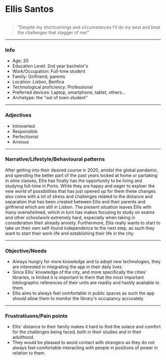 # Ellis Santos

![]()

> "Despite my shortcomings and circumstances I'll do my best and beat the challenges that stagger of me!"

---

### Info

- Age: 20
- Education Level: 2nd year bachelor's
- Work/Occupation: Full-time student
- Family: Girlfriend, parents
- Location: Lisbon, Benfica
- Technological proficiency: Professional
- Preferred devices: Laptop, smartphone, tablet, others...
- Archetype: the "out of town student"

---

### Adjectives

- Introverted
- Responsible
- Perfectionist
- Anxious

---

### Narrative/Lifestyle/Behavioural patterns 

After getting into their desired course in 2020, amidst the global pandemic, and spending the better part of the past years locked at home or partaking in oline classes, Ellis has finally has the opportunity to be living and studying full-time in Porto. While they are happy and eager to exploer the new world of possibilities that has just opened up for them these changes also come with a lot of stress and challenges related to the distance and separation that has been created between Ellis and their parents and girlfriend which are still in Lisbon. The present situation leaves Ellis with many overwhelmed, which in turn has makes focusing to study on exams and other schoolwork extremely hard, especially when taking in consideration their already anxiety. Furthermore, Ellis really wants to start to take on their own self-found independence to the next step, as such they want to start their work life and establishing their life in the city. 

---

### Objective/Needs

- Always hungry for more knowledge and to adopt new technologies, they are interested in integrating the app in their daily lives.
- Since Ellis' knowledge of the city, and more specifically the cities' libraries, is limited it is important to them that the most important bibliographic references of their units are readily and hastily available to them.
- Ellis aims to always feel comfortable in public spaces as such the app should allow them to monitor the library's occupancy accurately.

---

### Frustratiuons/Pain points

- Ellis' distance to their family makes it hard to find the solace and comfort for the challenges being faced, both in their studies and in their adulthood.
- They would be pleased to avoid contact with strangers as they do not always feel comfortable interacting with people in positions of power in relation to them.
